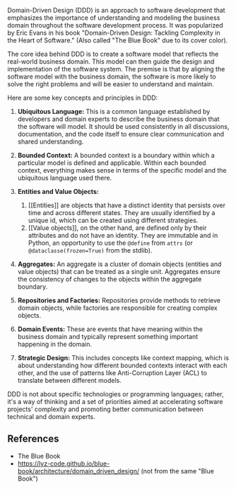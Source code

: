 Domain-Driven Design (DDD) is an approach to software development that emphasizes the importance of understanding and modeling the business domain throughout the software development process. It was popularized by Eric Evans in his book "Domain-Driven Design: Tackling Complexity in the Heart of Software." (Also called "The Blue Book" due to its cover color).

The core idea behind DDD is to create a software model that reflects the real-world business domain. This model can then guide the design and implementation of the software system. The premise is that by aligning the software model with the business domain, the software is more likely to solve the right problems and will be easier to understand and maintain.

Here are some key concepts and principles in DDD:

1.  **Ubiquitous Language:** This is a common language established by developers and domain experts to describe the business domain that the software will model. It should be used consistently in all discussions, documentation, and the code itself to ensure clear communication and shared understanding.
    
2.  **Bounded Context:** A bounded context is a boundary within which a particular model is defined and applicable. Within each bounded context, everything makes sense in terms of the specific model and the ubiquitous language used there.
    
3.  **Entities and Value Objects:** 
    1. [[Entities]] are objects that have a distinct identity that persists over time and across different states. They are usually identified by a unique id, which can be created using different strategies.
    2. [[Value objects]], on the other hand, are defined only by their attributes and do not have an identity. They are immutable and in Python, an opportunity to use the `@define` from `attrs` (or `@dataclasse(frozen=True)` from the stdlib).
    
4.  **Aggregates:** An aggregate is a cluster of domain objects (entities and value objects) that can be treated as a single unit. Aggregates ensure the consistency of changes to the objects within the aggregate boundary.
    
5.  **Repositories and Factories:** Repositories provide methods to retrieve domain objects, while factories are responsible for creating complex objects.
    
6.  **Domain Events:** These are events that have meaning within the business domain and typically represent something important happening in the domain.
    
7.  **Strategic Design:** This includes concepts like context mapping, which is about understanding how different bounded contexts interact with each other, and the use of patterns like Anti-Corruption Layer (ACL) to translate between different models.

DDD is not about specific technologies or programming languages; rather, it's a way of thinking and a set of priorities aimed at accelerating software projects' complexity and promoting better communication between technical and domain experts.

## References

- The Blue Book
- https://lyz-code.github.io/blue-book/architecture/domain_driven_design/ (not from the same "Blue Book")

